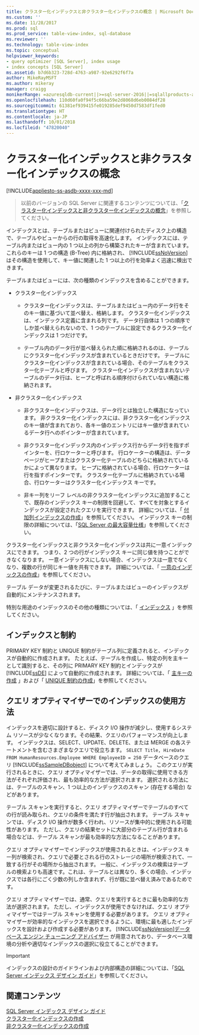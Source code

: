 ```yaml
---
title: クラスター化インデックスと非クラスター化インデックスの概念 | Microsoft Docs
ms.custom: ''
ms.date: 11/28/2017
ms.prod: sql
ms.prod_service: table-view-index, sql-database
ms.reviewer: ''
ms.technology: table-view-index
ms.topic: conceptual
helpviewer_keywords:
- query optimizer [SQL Server], index usage
- index concepts [SQL Server]
ms.assetid: b7d6b323-728d-4763-a987-92e6292f6f7a
author: MikeRayMSFT
ms.author: mikeray
manager: craigg
monikerRange: =azuresqldb-current||>=sql-server-2016||=sqlallproducts-allversions||>=sql-server-linux-2017||=azuresqldb-mi-current
ms.openlocfilehash: 110d60fa0f94f5c66ba59e2d8068d6eb0084df28
ms.sourcegitcommit: 61381ef939415fe019285def9450d7583df1fed0
ms.translationtype: HT
ms.contentlocale: ja-JP
ms.lasthandoff: 10/01/2018
ms.locfileid: "47820040"
---
```

# <a name="clustered-and-nonclustered-indexes-described"></a>クラスター化インデックスと非クラスター化インデックスの概念
[!INCLUDE[appliesto-ss-asdb-xxxx-xxx-md](../../includes/appliesto-ss-asdb-xxxx-xxx-md.md)]

 > 以前のバージョンの SQL Server に関連するコンテンツについては、「[クラスター化インデックスと非クラスター化インデックスの概念](clustered-and-nonclustered-indexes-described.md)」を参照してください。

  インデックスとは、テーブルまたはビューに関連付けられたディスク上の構造で、テーブルやビューからの行の取得を高速化します。 インデックスには、テーブル内またはビュー内の 1 つ以上の列から構築されたキーが含まれています。 これらのキーは 1 つの構造 (B-Tree) 内に格納され、 [!INCLUDE[ssNoVersion](../../includes/ssnoversion-md.md)] はその構造を使用して、キー値に関連した 1 つ以上の行を効率よく迅速に検出できます。  
  
 テーブルまたはビューには、次の種類のインデックスを含めることができます。  
  
-   クラスター化インデックス  
  
    -   クラスター化インデックスは、テーブルまたはビュー内のデータ行をそのキー値に基づいて並べ替え、格納します。 クラスター化インデックスは、インデックス定義に含まれる列です。 データ行自体は 1 つの順序でしか並べ替えられないので、1 つのテーブルに設定できるクラスター化インデックスは 1 つだけです。  
  
    -   テーブル内のデータ行が並べ替えられた順に格納されるのは、テーブルにクラスター化インデックスが含まれているときだけです。 テーブルにクラスター化インデックスが含まれている場合、そのテーブルをクラスター化テーブルと呼びます。 クラスター化インデックスが含まれないテーブルのデータ行は、ヒープと呼ばれる順序付けられていない構造に格納されます。  
  
-   非クラスター化インデックス  
  
    -   非クラスター化インデックスは、データ行とは独立した構造になっています。 非クラスター化インデックスには、非クラスター化インデックスのキー値が含まれており、各キー値のエントリにはキー値が含まれているデータ行へのポインターが含まれています。  
  
    -   非クラスター化インデックス内のインデックス行からデータ行を指すポインターを、行ロケーターと呼びます。 行ロケーターの構造は、データ ページがヒープまたはクラスター化テーブルのどちらに格納されているかによって異なります。 ヒープに格納されている場合、行ロケーターは行を指すポインターです。 クラスター化テーブルに格納されている場合、行ロケーターはクラスター化インデックス キーです。  
  
    -   非キー列をリーフ レベルの非クラスター化インデックスに追加することで、既存のインデックス キーの制限を回避して、すべてを対象とするインデックスが設定されたクエリを実行できます。 詳細については、「 [付加列インデックスの作成](../../relational-databases/indexes/create-indexes-with-included-columns.md)」を参照してください。 インデックス キーの制限の詳細については、「[SQL Server の最大容量仕様](../../sql-server/maximum-capacity-specifications-for-sql-server.md)」を参照してください。 
  
 クラスター化インデックスと非クラスター化インデックスは共に一意インデックスにできます。 つまり、2 つの行がインデックス キーに同じ値を持つことができなくなります。 一意インデックスにしない場合、インデックスは一意でなくなり、複数の行が同じキー値を共有できます。 詳細については、「 [一意のインデックスの作成](../../relational-databases/indexes/create-unique-indexes.md)」を参照してください。  
  
 テーブル データが変更されるたびに、テーブルまたはビューのインデックスが自動的にメンテナンスされます。  
  
 特別な用途のインデックスのその他の種類については、「 [インデックス](../../relational-databases/indexes/indexes.md) 」を参照してください。  
  
## <a name="indexes-and-constraints"></a>インデックスと制約  
 PRIMARY KEY 制約と UNIQUE 制約がテーブル列に定義されると、インデックスが自動的に作成されます。 たとえば、テーブルを作成し、特定の列を主キーとして識別すると、その列に PRIMARY KEY 制約とインデックスが [!INCLUDE[ssDE](../../includes/ssde-md.md)] によって自動的に作成されます。 詳細については、「 [主キーの作成](../../relational-databases/tables/create-primary-keys.md) 」および「 [UNIQUE 制約の作成](../../relational-databases/tables/create-unique-constraints.md)」を参照してください。  
  
## <a name="how-indexes-are-used-by-the-query-optimizer"></a>クエリ オプティマイザーでのインデックスの使用方法  
 インデックスを適切に設計すると、ディスク I/O 操作が減少し、使用するシステム リソースが少なくなります。その結果、クエリのパフォーマンスが向上します。 インデックスは、SELECT、UPDATE、DELETE、または MERGE の各ステートメントを含むさまざまなクエリで役立ちます。 `SELECT Title, HireDate FROM HumanResources.Employee WHERE EmployeeID = 250` データベースのクエリ [!INCLUDE[ssSampleDBobject](../../includes/sssampledbobject-md.md)] について考えてみましょう。 このクエリが実行されるときに、クエリ オプティマイザーでは、データの取得に使用できる方法がそれぞれ評価され、最も効率的な方法が選択されます。 選択される方法には、テーブルのスキャン、1 つ以上のインデックスのスキャン (存在する場合) などがあります。  
  
 テーブル スキャンを実行すると、クエリ オプティマイザーでテーブルのすべての行が読み取られ、クエリの条件を満たす行が抽出されます。 テーブル スキャンでは、ディスク I/O 操作が数多く行われ、リソースが集中的に使用される可能性があります。 ただし、クエリの結果セットに大部分のテーブル行が含まれる場合などは、テーブル スキャンが最も効率的な方法になることがあります。  
  
 クエリ オプティマイザーでインデックスが使用されるときは、インデックス キー列が検索され、クエリで必要とされる行のストレージの場所が検索されて、一致する行がその場所から抽出されます。 一般に、インデックスの検索はテーブルの検索よりも高速です。これは、テーブルとは異なり、多くの場合、インデックスでは各行にごく少数の列しか含まれず、行が既に並べ替え済みであるためです。  
  
 クエリ オプティマイザーでは、通常、クエリを実行するときに最も効率的な方法が選択されます。 ただし、インデックスが使用できなければ、クエリ オプティマイザーではテーブル スキャンを使用する必要があります。 クエリ オプティマイザーが効率的なインデックスを選択できるように、環境に最も適したインデックスを設計および作成する必要があります。 [!INCLUDE[ssNoVersion](../../includes/ssnoversion-md.md)][データベース エンジン チューニング アドバイザー](../../relational-databases/performance/database-engine-tuning-advisor.md) が用意されており、データベース環境の分析や適切なインデックスの選択に役立てることができます。  
  
> [!IMPORTANT] 
> インデックスの設計のガイドラインおよび内部構造の詳細については、「[SQL Server インデックス デザイン ガイド](../../relational-databases/sql-server-index-design-guide.md)」を参照してください。

## <a name="related-content"></a>関連コンテンツ  
 [SQL Server インデックス デザイン ガイド](../../relational-databases/sql-server-index-design-guide.md)     
 [クラスター化インデックスの作成](../../relational-databases/indexes/create-clustered-indexes.md)  
 [非クラスター化インデックスの作成](../../relational-databases/indexes/create-nonclustered-indexes.md)  
  
  
